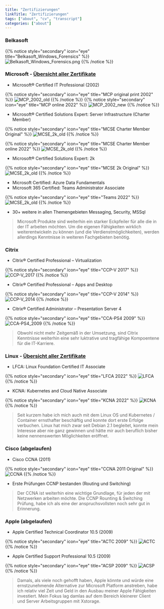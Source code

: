 ```yaml
---
title: "Zertifizierungen"
linkTitle: "Zertifizierungen"
tags: ["about", "cv", "transcript"]
categories: ["about"]
---
```


### Belkasoft

{{% notice style="secondary" icon="eye" title="Belkasoft_Windows_Forensics" %}}
![Belkasoft_Windows_Forensics.png](/images/Belkasoft_Windows_Forensics.png?height=285px)
{{% /notice %}}

### Microsoft - [Übersicht aller Zertifikate](https://learn.microsoft.com/en-us/users/felixleven-3636/transcript/734gkak5jql5nk9)

* Microsoft® Certified IT Professional (2002)

{{% notice style="secondary" icon="eye" title="MCP original print 2002" %}}
![MCP_2002_old](/images/MCP_old.png?height=285px)
{{% /notice %}}
{{% notice style="secondary" icon="eye" title="MCP online 2022" %}}
![MCP_2002_new](/images/MCP_new.png?height=250px)
{{% /notice %}}

* Microsoft® Certified Solutions Expert: Server Infrastructure (Charter Member)

{{% notice style="secondary" icon="eye" title="MCSE Charter Member Original" %}}
![MCSE_2k_old](/images/MCSE_2013_Charter.png?height=250px)
{{% /notice %}}

{{% notice style="secondary" icon="eye" title="MCSE Charter Member online 2022" %}}
![MCSE_2k_old](/images/MCSE_2013_Charter_online.png?height=250px)
{{% /notice %}}

* Microsoft® Certified Solutions Expert: 2k

{{% notice style="secondary" icon="eye" title="MCSE 2k Original" %}}
![MCSE_2k_old](/images/MCSE_2k.png?height=250px)
{{% /notice %}}

* Microsoft Certified: Azure Data Fundamentals
* Microsoft 365 Certified: Teams Administrator Associate

{{% notice style="secondary" icon="eye" title="Teams 2022" %}}
![MCSE_2k_old](/images/Teams.png?height=250px)
{{% /notice %}}

* 30+ weitere in allen Themengebieten Messaging, Security, MSSql

> Microsoft Produkte sind weiterhin ein starker Eckpfeiler für alle die in der IT arbeiten möchten. Um die eigenen Fähigkeiten wirklich weiterentwickeln zu können (und die Verdienstmöglichkeiten), werden allerdings Kenntnisse in weiteren Fachgebieten benötig.

### Citrix

* Citrix® Certified Professional – Virtualization

{{% notice style="secondary" icon="eye" title="CCP-V 2017" %}}
![CCP-V_2017](/images/CCP-V_2017.png?height=250px)
{{% /notice %}}

* Citrix® Certified Professional – Apps and Desktop

{{% notice style="secondary" icon="eye" title="CCP-V 2014" %}}
![CCP-V_2014](/images/CCP-V_2014.png?height=250px)
{{% /notice %}}

* Citrix® Certified Administrator – Presentation Server 4

{{% notice style="secondary" icon="eye" title="CCA-PS4 2009" %}}
![CCA-PS4_2009](/images/CCA-PS4_2009.png?height=250px)
{{% /notice %}}

> Obwohl nicht mehr Zeitgemäß in der Umsetzung, sind Citrix Kenntnisse weiterhin eine sehr luktrative und tragfähige Kompoentene für die IT-Karriere.


### Linux - [Übersicht aller Zertifikate](https://openprofile.dev/profile/fleven)

* LFCA: Linux Foundation Certified IT Associate

{{% notice style="secondary" icon="eye" title="LFCA 2022" %}}
![LFCA](/images/LFCA.png?height=250px)
{{% /notice %}}

* KCNA: Kubernetes and Cloud Native Associate

{{% notice style="secondary" icon="eye" title="KCNA 2022" %}}
![KCNA](/images/KCNA.png?height=250px)
{{% /notice %}}

>Seit kurzem habe ich mich auch mit dem Linux OS und Kubernetes / Container ernsthafter beschäftig und konnte dort erste Erfolge verbuchen.
Linux hat mich zwar seit Debian 2.1 begleitet, konnte mein Interesse aber nie ganz gewinnen und hätte mir auch beruflich bisher keine nennenswerten Möglichkeiten eröffnet.


### Cisco (abgelaufen)

* Cisco CCNA (2011)

{{% notice style="secondary" icon="eye" title="CCNA 2011 Original" %}}
![CCNA](/images/CCNA_2011.png?height=250px)
{{% /notice %}}

* Erste Prüfungen CCNP bestanden (Routing und Switching)

> Der CCNA ist weiterhin eine wichtige Grundlage, für jeden der mit Netzwerken arbeiten möchte. Die CCNP Rounting & Switching Prüfung, habe ich als eine der anspruchsvollsten noch sehr gut in Erinnerung.


### Apple (abgelaufen)

* Apple Certified Technical Coordinator 10.5 (2009)

{{% notice style="secondary" icon="eye" title="ACTC 2009" %}}
![ACTC](/images/ACTC_2009.png?height=250px)
{{% /notice %}}

* Apple Certified Support Professional 10.5 (2009)

{{% notice style="secondary" icon="eye" title="ACSP 2009" %}}
![ACSP](/images/ACSP_2009.png?height=250px)
{{% /notice %}}

> Damals, als viele noch gehofft haben, Apple könnte und würde eine ernstzunehmende Alternative zur Microsoft Platform anstreben, habe ich relativ viel Zeit und Geld in den Ausbau meiner Apple Fähigkeiten investiert. Mein Fokus lag damlas auf dem Bereich kleinerer Client und Server Arbeitsgruppen mit Xstorage.
